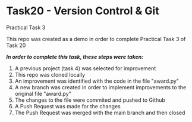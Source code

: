# Task20 - Version Control & Git
Practical Task 3


This repo was created as a demo in order to complete Practical Task 3 of Task 20

***In order to complete this task, these steps were taken:***
1. A previous project (task 4) was selected for improvement
2. This repo was cloned locally
3. An improvement was identified with the code in the file "award.py"
4. A new branch was created in order to implement improvements to the original file "award.py"
5. The changes to the file were commited and pushed to Github
6. A Push Request was made for the changes
7. The Push Request was merged with the main branch and then closed
